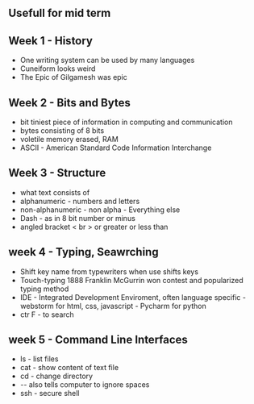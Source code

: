 ## Usefull for mid term

## Week 1 - History
- One writing system can be used by many languages
- Cuneiform looks weird
- The Epic of Gilgamesh was epic
  
## Week 2 - Bits and Bytes
- bit tiniest piece of information in computing and communication
- bytes consisting of 8 bits
- voletile memory erased, RAM
- ASCII - American Standard Code Information Interchange
  
## Week 3 - Structure
- what text consists of
- alphanumeric - numbers and letters
- non-alphanumeric - non alpha - Everything else
- Dash - as in 8 bit number or minus
- angled bracket < br > or greater or less than
  
## week 4 - Typing, Seawrching
- Shift key name from typewriters when use shifts keys
- Touch-typing 1888 Franklin McGurrin won contest and popularized typing method
- IDE - Integrated Development Enviroment, often language specific - webstorm for html, css, javascript - Pycharm for python
- ctr F - to search
  
## week 5 - Command Line Interfaces
- ls - list files
- cat - show content of text file
- cd - change directory
-  -- also tells computer to ignore spaces
-  ssh - secure shell
